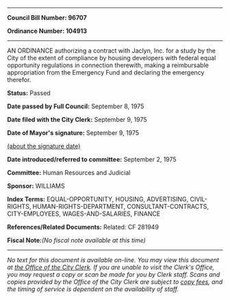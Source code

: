 

********

**Council Bill Number: 96707**
   
**Ordinance Number: 104913**
********

 AN ORDINANCE authorizing a contract with Jaclyn, Inc. for a study by the City of the extent of compliance by housing developers with federal equal opportunity regulations in connection therewith, making a reimbursable appropriation from the Emergency Fund and declaring the emergency therefor.

**Status:** Passed
   
**Date passed by Full Council:** September 8, 1975
   
**Date filed with the City Clerk:** September 9, 1975
   
**Date of Mayor's signature:** September 9, 1975
   
[(about the signature date)](/~public/approvaldate.htm)
   
   
   
**Date introduced/referred to committee:** September 2, 1975
   
**Committee:** Human Resources and Judicial
   
**Sponsor:** WILLIAMS
   
   
**Index Terms:** EQUAL-OPPORTUNITY, HOUSING, ADVERTISING, CIVIL-RIGHTS, HUMAN-RIGHTS-DEPARTMENT, CONSULTANT-CONTRACTS, CITY-EMPLOYEES, WAGES-AND-SALARIES, FINANCE

**References/Related Documents:** Related: CF 281949

**Fiscal Note:**_(No fiscal note available at this time)_
********

_No text for this document is available on-line. You may view this document at [the Office of the City Clerk](http://www.seattle.gov/leg/clerk/contactUs.htm). If you are unable to visit the Clerk's Office, you may request a copy or scan be made for you by Clerk staff. Scans and copies provided by the Office of the City Clerk are subject to [copy fees](http://clerk.seattle.gov/~public/clerkfees.htm), and the timing of service is dependent on the availability of staff._

